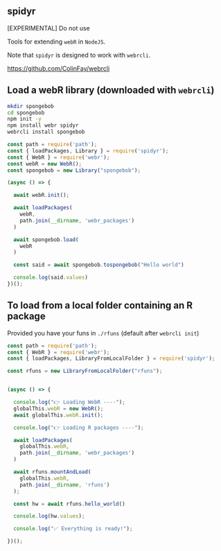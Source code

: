## spidyr

[EXPERIMENTAL] Do not use

Tools for extending `webR` in `NodeJS`.

Note that `spidyr` is designed to work with `webrcli`.

<https://github.com/ColinFay/webrcli>

## Load a webR library (downloaded with `webrcli`)

```bash
mkdir spongebob
cd spongebob
npm init -y
npm install webr spidyr
webrcli install spongebob
```

```javascript
const path = require('path');
const { loadPackages, Library } = require('spidyr');
const { WebR } = require('webr');
const webR = new WebR();
const spongebob = new Library("spongebob");

(async () => {

  await webR.init();

  await loadPackages(
    webR,
    path.join(__dirname, 'webr_packages')
  )

  await spongebob.load(
    webR
  )

  const said = await spongebob.tospongebob("Hello world")

  console.log(said.values)
})();
```

## To load from a local folder containing an R package

Provided you have your funs in `./rfuns` (default after `webrcli init`)

```javascript
const path = require('path');
const { WebR } = require('webr');
const { loadPackages, LibraryFromLocalFolder } = require('spidyr');

const rfuns = new LibraryFromLocalFolder("rfuns");


(async () => {

  console.log("👉 Loading WebR ----");
  globalThis.webR = new WebR();
  await globalThis.webR.init();

  console.log("👉 Loading R packages ----");

  await loadPackages(
    globalThis.webR,
    path.join(__dirname, 'webr_packages')
  )

  await rfuns.mountAndLoad(
    globalThis.webR,
    path.join(__dirname, 'rfuns')
  );

  const hw = await rfuns.hello_world()

  console.log(hw.values);

  console.log("✅ Everything is ready!");

})();
```